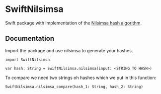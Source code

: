 # SwiftNilsimsa

Swift package with implementation of the [Nilsimsa hash algorithm](https://en.wikipedia.org/wiki/Nilsimsa_Hash).

## Documentation

Import the package and use nilsimsa to generate your hashes.
```
import SwiftNilsimsa

var hash: String = SwiftNilsimsa.nilsimsa(input: <STRING TO HASH>)
```

To compare we need two strings oh hashes which we put in this function:
```
SwiftNilsimsa.nilsimsa_compare(hash_1: String, hash_2: String) 
```
